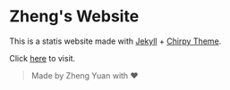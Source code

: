 # Zheng's Website
This is a statis website made with [Jekyll]() + [Chirpy Theme](). 

Click [here](https://zhengyuan-public.github.io) to visit.

> Made by Zheng Yuan with :hearts:
